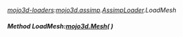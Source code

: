 _[mojo3d-loaders](../../modules/mojo3d-loaders/mojo3d-loaders-module.md):[mojo3d.assimp](../../modules/mojo3d/mojo3d-assimp.md).[AssimpLoader](../../modules/mojo3d/mojo3d-assimp-assimploader.md).LoadMesh_
##### Method LoadMesh:[mojo3d.Mesh](../../modules/mojo3d/mojo3d-mesh.md)(  )
